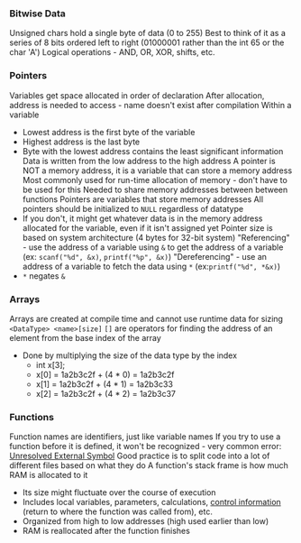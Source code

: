 ### Bitwise Data
Unsigned chars hold a single byte of data (0 to 255)
Best to think of it as a series of 8 bits ordered left to right (01000001 rather than the int 65 or the char 'A')
Logical operations - AND, OR, XOR, shifts, etc.
### Pointers
Variables get space allocated in order of declaration
After allocation, address is needed to access - name doesn't exist after compilation
Within a variable
- Lowest address is the first byte of the variable
- Highest address is the last byte
- Byte with the lowest address contains the least significant information
Data is written from the low address to the high address
A pointer is NOT a memory address, it is a variable that can store a memory address
Most commonly used for run-time allocation of memory - don't have to be used for this
Needed to share memory addresses between between functions
Pointers are variables that store memory addresses
All pointers should be initialized to `NULL` regardless of datatype
- If you don't, it might get whatever data is in the memory address allocated for the variable, even if it isn't assigned yet
Pointer size is based on system architecture (4 bytes for 32-bit system)
"Referencing" - use the address of a variable using `&` to get the address of a variable (ex: `scanf("%d", &x)`, `printf("%p", &x)`)
"Dereferencing" - use an address of a variable to fetch the data using `*` (ex:`printf("%d", *&x)`)
- `*` negates `&`
### Arrays
Arrays are created at compile time and cannot use runtime data for sizing
`<DataType> <name>[size]`
`[]` are operators for finding the address of an element from the base index of the array
- Done by multiplying the size of the data type by the index
	- int x\[3];
	- x\[0] = 1a2b3c2f + (4 * 0) = 1a2b3c2f
	- x\[1] = 1a2b3c2f + (4 * 1) = 1a2b3c33
	- x\[2] = 1a2b3c2f + (4 * 2) = 1a2b3c37
### Functions
Function names are identifiers, just like variable names
If you try to use a function before it is defined, it won't be recognized - very common error: <u>Unresolved External Symbol</u>
Good practice is to split code into a lot of different files based on what they do
A function's stack frame is how much RAM is allocated to it
- Its size might fluctuate over the course of execution
- Includes local variables, parameters, calculations, <u>control information</u> (return to where the function was called from), etc.
- Organized from high to low addresses (high used earlier than low)
- RAM is reallocated after the function finishes
